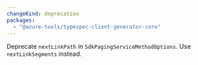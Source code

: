 ```yaml
---
changeKind: deprecation
packages:
  - "@azure-tools/typespec-client-generator-core"
---
```


Deprecate `nextLinkPath` in `SdkPagingServiceMethodOptions`. Use `nextLinkSegments` instead. 